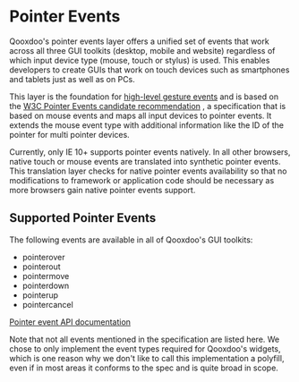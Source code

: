 # Pointer Events

Qooxdoo's pointer events layer offers a unified set of events that work across
all three GUI toolkits (desktop, mobile and website) regardless of which input
device type (mouse, touch or stylus) is used. This enables developers to create
GUIs that work on touch devices such as smartphones and tablets just as well as
on PCs.

This layer is the foundation for [high-level gesture events](gestures.md) and is
based on the
[W3C Pointer Events candidate recommendation](http://www.w3.org/TR/pointerevents/)
, a specification that is based on mouse events and maps all input devices to
pointer events. It extends the mouse event type with additional information like
the ID of the pointer for multi pointer devices.

Currently, only IE 10+ supports pointer events natively. In all other browsers,
native touch or mouse events are translated into synthetic pointer events. This
translation layer checks for native pointer events availability so that no
modifications to framework or application code should be necessary as more
browsers gain native pointer events support.

## Supported Pointer Events

The following events are available in all of Qooxdoo's GUI toolkits:

- pointerover
- pointerout
- pointermove
- pointerdown
- pointerup
- pointercancel

[Pointer event API documentation](apps://apiviewer/#qx.event.type.Pointer)

Note that not all events mentioned in the specification are listed here. We
chose to only implement the event types required for Qooxdoo's widgets, which is
one reason why we don't like to call this implementation a polyfill, even if in
most areas it conforms to the spec and is quite broad in scope.
